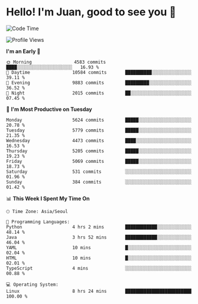 # Hello! I'm Juan, good to see you 👋

<!--
**Y-k-Y/Y-k-Y** is a ✨ _special_ ✨ repository because its `README.md` (this file) appears on your GitHub profile.

Here are some ideas to get you started:

- 🔭 I’m currently working on ...
- 🌱 I’m currently learning ...
- 👯 I’m looking to collaborate on ...
- 🤔 I’m looking for help with ...
- 💬 Ask me about ...
- 📫 How to reach me: ...
- 😄 Pronouns: ...
- ⚡ Fun fact: ...
-->
<!--
![Profile views](https://gpvc.arturio.dev/Y-k-Y)

[![Omid Nikrah StackOverflow](https://github-readme-stackoverflow.vercel.app/?userID=9517076)](https://stackoverflow.com/users/9517076/i-have-10-fingers)
-->

<!--START_SECTION:waka-->
![Code Time](http://img.shields.io/badge/Code%20Time-1%2C813%20hrs%2044%20mins-blue)

![Profile Views](http://img.shields.io/badge/Profile%20Views-0-blue)

**I'm an Early 🐤** 

```text
🌞 Morning                4583 commits        ████░░░░░░░░░░░░░░░░░░░░░   16.93 % 
🌆 Daytime                10584 commits       ██████████░░░░░░░░░░░░░░░   39.11 % 
🌃 Evening                9883 commits        █████████░░░░░░░░░░░░░░░░   36.52 % 
🌙 Night                  2015 commits        ██░░░░░░░░░░░░░░░░░░░░░░░   07.45 % 
```
📅 **I'm Most Productive on Tuesday** 

```text
Monday                   5624 commits        █████░░░░░░░░░░░░░░░░░░░░   20.78 % 
Tuesday                  5779 commits        █████░░░░░░░░░░░░░░░░░░░░   21.35 % 
Wednesday                4473 commits        ████░░░░░░░░░░░░░░░░░░░░░   16.53 % 
Thursday                 5205 commits        █████░░░░░░░░░░░░░░░░░░░░   19.23 % 
Friday                   5069 commits        █████░░░░░░░░░░░░░░░░░░░░   18.73 % 
Saturday                 531 commits         ░░░░░░░░░░░░░░░░░░░░░░░░░   01.96 % 
Sunday                   384 commits         ░░░░░░░░░░░░░░░░░░░░░░░░░   01.42 % 
```


📊 **This Week I Spent My Time On** 

```text
🕑︎ Time Zone: Asia/Seoul

💬 Programming Languages: 
Python                   4 hrs 2 mins        ████████████░░░░░░░░░░░░░   48.14 % 
Java                     3 hrs 52 mins       ████████████░░░░░░░░░░░░░   46.04 % 
YAML                     10 mins             █░░░░░░░░░░░░░░░░░░░░░░░░   02.04 % 
HTML                     10 mins             █░░░░░░░░░░░░░░░░░░░░░░░░   02.01 % 
TypeScript               4 mins              ░░░░░░░░░░░░░░░░░░░░░░░░░   00.88 % 

💻 Operating System: 
Linux                    8 hrs 24 mins       █████████████████████████   100.00 % 
```


<!--END_SECTION:waka-->
